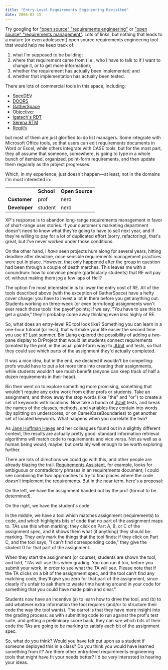 ```yaml
---
title: "Entry-Level Requirements Engineering Revisited"
date: 2006-02-15
---
```

Try googling for <a href="http://www.google.ca/search?q=%22open+source%22+%22requirements+engineering%22">"open source" "requirements engineering"</a> or <a href="http://www.google.ca/search?q=%22open+source%22+%22requirements+management">"open source" "requirements management"</a>.  Lots of links, but nothing that leads to a mature (or even adolescent) open source requirements engineering tool that would help me keep track of:
<ol>
  <li>what I'm supposed to be building;</li>
  <li>where that requirement came from (i.e., who I have to talk to if I want to change it, or to get more information);</li>
  <li>whether the requirement has actually been implemented; and</li>
  <li>whether that implementation has actually been tested.</li>
</ol>
There are lots of commercial tools in this space, including:
<ul>
  <li><a href="http://www.speedev.com/online-demos.asp">SpeeDEV</a></li>
  <li><a href="http://www.telelogic.com/corp/products/doors/">DOORS</a></li>
  <li><a href="http://www.gatherspace.com/">GatherSpace</a></li>
  <li><a href="http://www.objectiver.com/">Objectiver</a></li>
  <li><a href="http://www.igatech.com/rdt/">Igatech's RDT</a></li>
  <li><a href="http://www.serena.com/Products/rtm/home.asp">Serena RTM</a></li>
  <li><a href="http://users.reqtify.tni-software.com/">Reqtify</a></li>
</ul>
but most of them are just glorified to-do list managers.  Some integrate with Microsoft Office tools, so that users can edit requirements documents in Word or Excel, while others integrate with CASE tools, but for the most part, they all assume that someone, somewhere, is going to type in a whole bunch of itemized, organized, point-form requirements, and then update them regularly as the project progresses.

Which, in my experience, just doesn't happen—at least, not in the domains I'm most interested in:
<div align="center">
<table class="centered">
<tr>
<td></td>
<td><strong>School</strong></td>
<td><strong>Open Source</strong></td>
</tr>
<tr>
<td><strong>Customer</strong></td>
<td>prof</td>
<td>nerd</td>
</tr>
<tr>
<td><strong>Developer</strong></td>
<td>student</td>
<td>nerd</td>
</tr>
</table>
</div>
XP's response is to abandon long-range requirements management in favor of short-range user stories.  If your customer's marketing department doesn't need to know what they're going to have to sell next year, and if they're willing to pay for a lot of duplicated effort (sorry, refactoring), that's great, but I've never worked under those conditions.

On the other hand, I <em>have</em> seen projects hum along for several years, hitting deadline after deadline, once sensible requirements management practices were put in place.  However, that only happened after the group in question had been through a couple of death marches.  This leaves me with a conundrum: how to convince people (particularly students) that RE will pay of, without making them jog a few laps of Hell?

The option I'm most interested in is to lower the entry cost of RE. All of the tools described above (with the exception of GatherSpace) have a hefty cover charge: you have to invest a lot in them before you get anything out.  Students working on three-week (or even term-long) assignments won't ever reach those tools' the payoff points; if we say, "You have to use this to get a grade," they'll probably come away thinking even <em>less</em> highly of RE.

So, what does an entry-level RE tool look like?  Something you can learn in a one-hour tutorial (or less), that will make your life easier the second time you use it?  Last summer, Bin Liang explored the possibility of adding a two-pane display to DrProject that would let students connect requirements (created by the prof, in the usual point-form way) to <a href="http://www.junit.org">JUnit</a> unit tests, so that they could see which parts of the assignment they'd actually completed.

It was a nice idea, but in the end, we decided it wouldn't be compelling: profs would have to put a lot more time into creating their assignments, while students wouldn't see much benefit (anyone can keep track of half a dozen requirements in their head).

Bin then went on to explore something more promising, something that wouldn't require any extra work from either profs or students.  Take an assignment, and throw away the stop words (like "the" and "or") to create a set of keywords with locations.  Now take a bunch of <a href="http://www.junit.org">JUnit</a> tests, and break the names of the classes, methods, and variables they contain into words (by splitting on underscores, or on CamelCaseBoundaries) to get another set of located keywords.  What happens when you correlate the two?

As <a href="http://selab.netlab.uky.edu/homepage/">Jane Huffman Hayes</a> and her colleagues found out in a slightly different context, the results are actually pretty good: standard information retrieval algorithms will match code to requirements and vice versa. Not as well as a human being would, maybe, but certainly well enough to be worth exploring further.

There are lots of directions we could go with this, and other people are already blazing the trail.  <a href="http://www.requirementsassistant.nl/index.htm">Requirements Assistant</a>, for example, looks for ambiguous or contradictory phrases in an requirements document; I could see combining the two approaches to try to find places where the code <em>doesn't</em> implement the requirements.  But in the near term, here's a proposal:

On the left, we have the assignment handed out by the prof (format to be determined).

On the right, we have the student's code.

In the middle, we have a tool which matches assignment (requirements) to code, and which highlights bits of code that no part of the assignment maps to.  TAs use this when marking: they click on Part A, B, or C of the assignment spec, and it shows them what (if anything) they should be marking.  They *only* mark the things that the tool finds: if they click on Part C, and the tool says, "I can't find corresponding code," they give the student 0 for that part of the assignment.

When they start the assignment (or course), students are shown the tool, and told, "TAs will use this when grading.  You can run it too, before you submit your work, in order to see what the TA will see. Please note that if the TA clicks on a bit of the assignment spec, and the tool can't find any matching code, they'll give you zero for that part of the assignment, since clearly it's unfair to ask them to waste time hunting around in your code for something that you could have made plain and clear."

Students now have an incentive (a) to learn how to drive the tool, and (b) to add whatever extra information the tool requires (and/or to structure their code the way the tool wants).  The carrot is that they have more insight into the grading process: as with submitting code to run against the prof's test suite, and getting a preliminary score back, they can *see* which bits of their code the TAs are going to be marking to satisfy each bit of the assignment spec.

So, what do you think?  Would you have felt put upon as a student if someone deployed this in a class?  Do you think you would have learned something from it?  Are there other entry-level requirements engineering tools that might have fit your needs better?  I'd be very interested in hearing your ideas.
